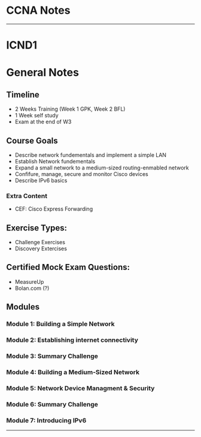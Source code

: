 # CCNA Notes
---
# ICND1
# General Notes

## Timeline
* 2 Weeks Training (Week 1 GPK, Week 2 BFL)
* 1 Week self study
* Exam at the end of W3

## Course Goals
* Describe network fundementals and implement a simple LAN
* Establish Network fundementals
* Expand a small network to a medium-sized routing-enmabled network
* Confifure, manage, secure and monitor Cisco devices
* Describe IPv6 basics

### Extra Content
* CEF: Cisco Express Forwarding

## Exercise Types:
* Challenge Exercises
* Discovery Extercises

## Certified Mock Exam Questions:
* MeasureUp
* Bolan.com (?)

## Modules

### Module 1: Building a Simple Network

### Module 2: Establishing internet connectivity

### Module 3: Summary Challenge

### Module 4: Building a Medium-Sized Network

### Module 5: Network Device Managment & Security

### Module 6: Summary Challenge

### Module 7: Introducing IPv6

---
